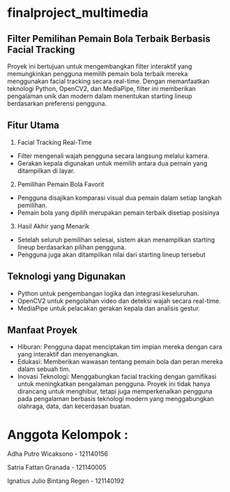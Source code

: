 # finalproject_multimedia
## Filter Pemilihan Pemain Bola Terbaik Berbasis Facial Tracking

Proyek ini bertujuan untuk mengembangkan filter interaktif yang memungkinkan pengguna memilih pemain bola terbaik mereka menggunakan facial tracking secara real-time. Dengan memanfaatkan teknologi Python, OpenCV2, dan MediaPipe, filter ini memberikan pengalaman unik dan modern dalam menentukan starting lineup berdasarkan preferensi pengguna.

## Fitur Utama
1. Facial Tracking Real-Time
- Filter mengenali wajah pengguna secara langsung melalui kamera.
- Gerakan kepala digunakan untuk memilih antara dua pemain yang ditampilkan di layar.
2. Pemilihan Pemain Bola Favorit
- Pengguna disajikan komparasi visual dua pemain dalam setiap langkah pemilihan.
- Pemain bola yang dipilih merupakan pemain terbaik disetiap posisinya
3. Hasil Akhir yang Menarik
- Setelah seluruh pemilihan selesai, sistem akan menampilkan starting lineup berdasarkan pilihan pengguna.
- Pengguna juga akan ditampilkan nilai dari starting lineup tersebut

## Teknologi yang Digunakan
- Python untuk pengembangan logika dan integrasi keseluruhan.
- OpenCV2 untuk pengolahan video dan deteksi wajah secara real-time.
- MediaPipe untuk pelacakan gerakan kepala dan analisis gestur.

## Manfaat Proyek
- Hiburan: Pengguna dapat menciptakan tim impian mereka dengan cara yang interaktif dan menyenangkan.
- Edukasi: Memberikan wawasan tentang pemain bola dan peran mereka dalam sebuah tim.
- Inovasi Teknologi: Menggabungkan facial tracking dengan gamifikasi untuk meningkatkan pengalaman pengguna.
Proyek ini tidak hanya dirancang untuk menghibur, tetapi juga memperkenalkan pengguna pada pengalaman berbasis teknologi modern yang menggabungkan olahraga, data, dan kecerdasan buatan.
# Anggota Kelompok :
Adha Putro Wicaksono - 121140156


Satria Fattan Granada - 121140005


Ignatius Julio Bintang Regen - 121140192
